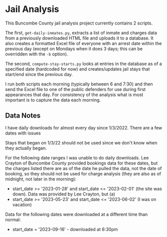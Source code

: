 # Jail Analysis

This Buncombe County jail analysis project currently contains 2 scripts. 

The first, ```get-daily-inmates.py```, extracts a list of inmate and charges data from a previously downloaded HTML file and uploads it to a database. It also creates a formatted Excel file of everyone with an arrest date within the previous day (except on Mondays when it does 3 days; this can be overridden with the ```-b``` option).

The second, ```compute-stay-starts.py``` looks at entries in the database as of a specified date (hardcoded for now) and creates/updates jail stays that start/end since the previous day.

I run both scripts each morning (typically between 6 and 7:30) and then send the Excel file to one of the public defenders for use during first appearances that day. For consistency of the analysis what is most important is to capture the data each morning. 


## Data Notes
I have daily downloads for almost every day since 1/3/2022. There are a few dates with issues

Stays that began on 1/3/22 should not be used since we don't know when they actually began. 

For the following date ranges I was unable to do daily downloads. Lee Crayton of Buncombe County provided bookings data for these dates, but the charges listed there are as of the date he pulled the data, not the date of booking, so they should not be used for charge analysis (they are also as of midnight, not later in the morning):

- start_date >= '2023-01-28' and start_date <= '2023-02-01' (the site was down). Data was provided by Lee Crayton, but (a)
- start_date >= '2023-05-23' and start_date <= '2023-06-02' (I was on vacation)

Data for the following dates were downloaded at a different time than normal:
- start_date = '2023-09-16' - downloaded at 6:30pm

